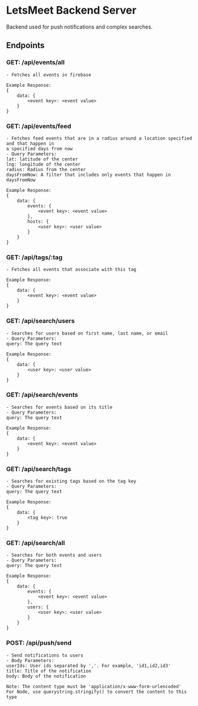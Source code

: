 # LetsMeet Backend Server

Backend used for push notifications and complex searches.

## Endpoints

### GET: /api/events/all

    - Fetches all events in firebase
    
    Example Response:
    {
        data: {
            <event key>: <event value>
        }
    }
    
### GET: /api/events/feed

    - Fetches feed events that are in a radius around a location specified and that happen in
    a specified days from now
    - Query Parameters:
    lat: latitude of the center
    lng: longitude of the center
    radius: Radius from the center
    daysFromNow: A filter that includes only events that happen in daysFromNow
    
    Example Response:
    {
        data: {
            events: {
                <event key>: <event value>
            },
            hosts: {
                <user key>: <user value>
            }
        }
    }
    
    
### GET: /api/tags/:tag
    
    - Fetches all events that associate with this tag
    
    Example Response:
    {
        data: {
            <event key>: <event value>
        }
    }


### GET: /api/search/users

    - Searches for users based on first name, last name, or email
    - Query Parameters:
    query: The query text
    
    Example Response:
    {
        data: {
            <user key>: <user value>
        }
    }
    

### GET: /api/search/events

    - Searches for events based on its title
    - Query Parameters:
    query: The query text
    
    Example Response:
    {
        data: {
            <event key>: <event value>
        }
    }
    

### GET: /api/search/tags

    - Searches for existing tags based on the tag key
    - Query Parameters:
    query: The query text

    Example Response:
    {
        data: {
            <tag key>: true
        }
    }


### GET: /api/search/all

    - Searches for both events and users
    - Query Parameters:
    query: The query text
    
    Example Response:
    {
        data: {
            events: {
                <event key>: <event value>
            },
            users: {
                <user key>: <user value>
            }
        }
    }
    

### POST: /api/push/send

    - Send notifications to users
    - Body Parameters:
    userIds: User ids separated by ','. For example, 'id1,id2,id3'
    title: Title of the notification
    body: Body of the notification
    
    Note: The content type must be 'application/x-www-form-urlencoded'
    For Node, use querystring.stringify() to convert the content to this type
